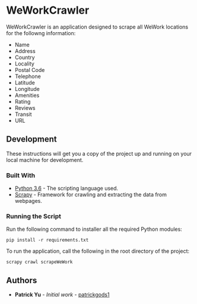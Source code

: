 # WeWorkCrawler
WeWorkCrawler is an application designed to scrape all WeWork locations for the followng information:

* Name
* Address
* Country
* Locality
* Postal Code
* Telephone
* Latitude
* Longitude
* Amenities
* Rating
* Reviews
* Transit
* URL

## Development
These instructions will get you a copy of the project up and running on your local machine for development.

### Built With
* [Python 3.6](https://docs.python.org/3/) - The scripting language used.
* [Scrapy](https://scrapy.org/) - Framework for crawling and extracting the data from webpages.

### Running the Script
Run the following command to installer all the required Python modules:
```
pip install -r requirements.txt
```

To run the application, call the following in the root directory of the project:
```
scrapy crawl scrapeWeWork
```

## Authors
* **Patrick Yu** - *Initial work* - [patrickgods1](https://github.com/patrickgods1)